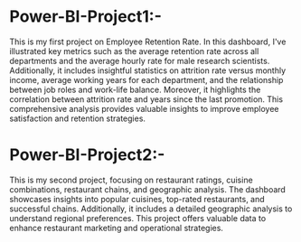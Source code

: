 # Power-BI-Project1:-
This is my first project on Employee Retention Rate. In this dashboard, I've illustrated key metrics such as the average retention rate across all departments and the average hourly rate for male research scientists. Additionally, it includes insightful statistics on attrition rate versus monthly income, average working years for each department, and the relationship between job roles and work-life balance. Moreover, it highlights the correlation between attrition rate and years since the last promotion. This comprehensive analysis provides valuable insights to improve employee satisfaction and retention strategies.
# Power-BI-Project2:-
This is my second project, focusing on restaurant ratings, cuisine combinations, restaurant chains, and geographic analysis. The dashboard showcases insights into popular cuisines, top-rated restaurants, and successful chains. Additionally, it includes a detailed geographic analysis to understand regional preferences. This project offers valuable data to enhance restaurant marketing and operational strategies.




